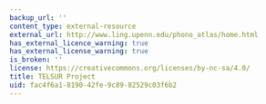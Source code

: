 ```yaml
---
backup_url: ''
content_type: external-resource
external_url: http://www.ling.upenn.edu/phono_atlas/home.html
has_external_licence_warning: true
has_external_license_warning: true
is_broken: ''
license: https://creativecommons.org/licenses/by-nc-sa/4.0/
title: TELSUR Project
uid: fac4f6a1-8190-42fe-9c89-82529c03f6b2
---
```

